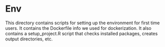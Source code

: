 # Env
This directory contains scripts for setting up the environment for first time users. It contains the Dockerfile info we used for dockerization. It also contains a setup_project.R script that checks installed packages, creates output directories, etc.